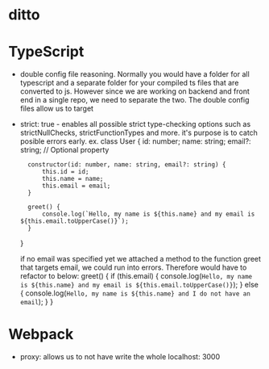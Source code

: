 # ditto

# TypeScript

- double config file reasoning. Normally you would have a folder for all typescript and a separate folder for your compiled ts files that are converted to js. However since we are working on backend and front end
  in a single repo, we need to separate the two. The double config files allow us to target
- strict: true - enables all possible strict type-checking options such as strictNullChecks, strictFunctionTypes and more. it's purpose is to catch posible errors early.
  ex.
  class User {
  id: number;
  name: string;
  email?: string; // Optional property

        constructor(id: number, name: string, email?: string) {
            this.id = id;
            this.name = name;
            this.email = email;
        }

        greet() {
            console.log(`Hello, my name is ${this.name} and my email is ${this.email.toUpperCase()}`);
        }

  }

  if no email was specified yet we attached a method to the function greet that targets email, we could run into errors. Therefore would have to refactor to below:
  greet() {
  if (this.email) {
  console.log(`Hello, my name is ${this.name} and my email is ${this.email.toUpperCase()}`);
  } else {
  console.log(`Hello, my name is ${this.name} and I do not have an email`);
  }
  }

# Webpack

- proxy: allows us to not have write the whole localhost: 3000
